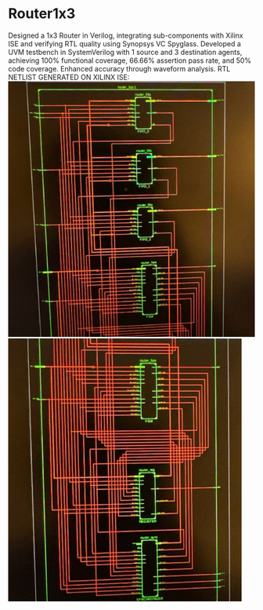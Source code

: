 # Router1x3
Designed a 1x3 Router in Verilog, integrating sub-components with Xilinx ISE and verifying RTL quality using Synopsys VC Spyglass. Developed a UVM testbench in SystemVerilog with 1 source and 3 destination agents, achieving 100% functional coverage, 66.66% assertion pass rate, and 50% code coverage. Enhanced accuracy through waveform analysis.
RTL NETLIST GENERATED ON XILINX ISE:
![Router1x3 rtl simulation netlist](router_rtl_simulation_netlist_images/image1.png)
![Router1x3 rtl simulation netlist](router_rtl_simulation_netlist_images/image2.png)
